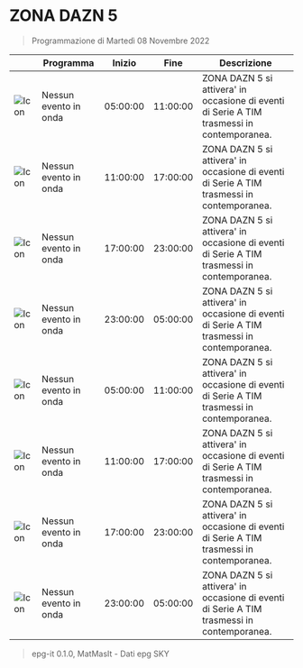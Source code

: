# ZONA DAZN 5
> Programmazione di Martedì 08 Novembre 2022

||Programma|Inizio|Fine|Descrizione|
|---|---|---|---|---|
|![Icon](https://guidatv.sky.it/uuid/405d68c2-881e-49d6-9786-b8940d3ebc2f/cover?md5ChecksumParam=290baf03a80c7aec58d960086d34c9bc&sid=526)|Nessun evento in onda|05:00:00|11:00:00|ZONA DAZN 5 si attivera&#039; in occasione di eventi di Serie A TIM trasmessi in contemporanea.
|![Icon](https://guidatv.sky.it/uuid/405d68c2-881e-49d6-9786-b8940d3ebc2f/cover?md5ChecksumParam=290baf03a80c7aec58d960086d34c9bc&sid=526)|Nessun evento in onda|11:00:00|17:00:00|ZONA DAZN 5 si attivera&#039; in occasione di eventi di Serie A TIM trasmessi in contemporanea.
|![Icon](https://guidatv.sky.it/uuid/405d68c2-881e-49d6-9786-b8940d3ebc2f/cover?md5ChecksumParam=290baf03a80c7aec58d960086d34c9bc&sid=526)|Nessun evento in onda|17:00:00|23:00:00|ZONA DAZN 5 si attivera&#039; in occasione di eventi di Serie A TIM trasmessi in contemporanea.
|![Icon](https://guidatv.sky.it/uuid/405d68c2-881e-49d6-9786-b8940d3ebc2f/cover?md5ChecksumParam=290baf03a80c7aec58d960086d34c9bc&sid=526)|Nessun evento in onda|23:00:00|05:00:00|ZONA DAZN 5 si attivera&#039; in occasione di eventi di Serie A TIM trasmessi in contemporanea.
|![Icon](https://guidatv.sky.it/uuid/405d68c2-881e-49d6-9786-b8940d3ebc2f/cover?md5ChecksumParam=290baf03a80c7aec58d960086d34c9bc&sid=526)|Nessun evento in onda|05:00:00|11:00:00|ZONA DAZN 5 si attivera&#039; in occasione di eventi di Serie A TIM trasmessi in contemporanea.
|![Icon](https://guidatv.sky.it/uuid/405d68c2-881e-49d6-9786-b8940d3ebc2f/cover?md5ChecksumParam=290baf03a80c7aec58d960086d34c9bc&sid=526)|Nessun evento in onda|11:00:00|17:00:00|ZONA DAZN 5 si attivera&#039; in occasione di eventi di Serie A TIM trasmessi in contemporanea.
|![Icon](https://guidatv.sky.it/uuid/405d68c2-881e-49d6-9786-b8940d3ebc2f/cover?md5ChecksumParam=290baf03a80c7aec58d960086d34c9bc&sid=526)|Nessun evento in onda|17:00:00|23:00:00|ZONA DAZN 5 si attivera&#039; in occasione di eventi di Serie A TIM trasmessi in contemporanea.
|![Icon](https://guidatv.sky.it/uuid/405d68c2-881e-49d6-9786-b8940d3ebc2f/cover?md5ChecksumParam=290baf03a80c7aec58d960086d34c9bc&sid=526)|Nessun evento in onda|23:00:00|05:00:00|ZONA DAZN 5 si attivera&#039; in occasione di eventi di Serie A TIM trasmessi in contemporanea.



 > epg-it 0.1.0, MatMasIt - Dati epg SKY